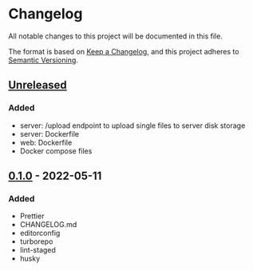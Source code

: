 # Changelog

All notable changes to this project will be documented in this file.

The format is based on [Keep a Changelog](https://keepachangelog.com/en/1.0.0/),
and this project adheres to [Semantic Versioning](https://semver.org/spec/v2.0.0.html).

## [Unreleased]

### Added

- server: /upload endpoint to upload single files to server disk storage
- server: Dockerfile
- web: Dockerfile
- Docker compose files

## [0.1.0] - 2022-05-11

### Added

- Prettier
- CHANGELOG.md
- editorconfig
- turborepo
- lint-staged
- husky

[unreleased]: https://github.com/pherval/fullcycle-teste/compare/v0.1.0...HEAD
[0.1.0]: https://github.com/pherval/fullcycle-teste/releases/tag/v0.1.0
